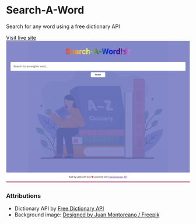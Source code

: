 # Search-A-Word

Search for any word using a free dictionary API

[Visit live site](https://search-a-word.netlify.app/)
![Search A Word](./src/assets/search-a-word.png)

### Attributions

- Dictionary API by [Free Dictionary API](https://dictionaryapi.dev/)
- Background image: [Designed by Juan Montoreano / Freepik](http://www.freepik.com)
